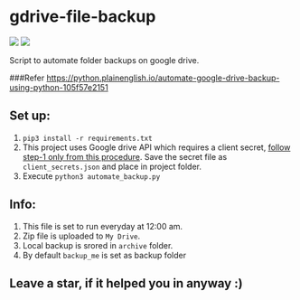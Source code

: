 # gdrive-file-backup

![](https://img.shields.io/badge/MadeWith-Python-green)
[![](https://img.shields.io/badge/BuiltFor-MLH(LHD)-yellow)](https://www.mlh.io)


Script to automate folder backups on google drive.

###Refer
https://python.plainenglish.io/automate-google-drive-backup-using-python-105f57e2151

## Set up:
1. `pip3 install -r requirements.txt`
2. This project uses Google drive API which requires a client secret, [follow step-1 only from this procedure](https://developers.google.com/drive/api/v3/quickstart/python). Save the secret file as `client_secrets.json` and place in project folder.
3. Execute `python3 automate_backup.py`

## Info:
1. This file is set to run everyday at 12:00 am.
2. Zip file is uploaded to `My Drive`.
3. Local backup is srored in `archive` folder.
4. By default  `backup_me` is set as backup folder

## Leave a star, if it helped you in anyway :)
